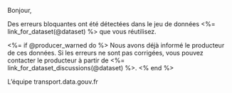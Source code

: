 Bonjour,

Des erreurs bloquantes ont été détectées dans le jeu de données <%= link_for_dataset(@dataset) %> que vous réutilisez.

<%= if @producer_warned do %>
Nous avons déjà informé le producteur de ces données. Si les erreurs ne sont pas corrigées, vous pouvez contacter le producteur à partir de <%= link_for_dataset_discussions(@dataset) %>.
<% end %>

L’équipe transport.data.gouv.fr
